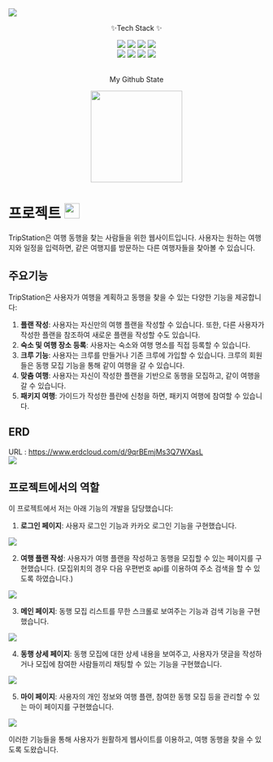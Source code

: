 <img src="https://capsule-render.vercel.app/api?type=waving&color=auto&height=150&section=header&text=TripStation&fontSize=90" />

<div align=Center>
	<p>✨Tech Stack ✨</p>	
</div>
<div align="center">
	<img src="https://img.shields.io/badge/Java-ED8B00?style=flat&logo=java&logoColor=white" />  
	<img src="https://img.shields.io/badge/JavaScript-F7DF1E?style=flat&logo=javascript&logoColor=black" />  
	<img src="https://img.shields.io/badge/Oracle-F80000?style=flat&logo=oracle&logoColor=white" />
	<img src="https://img.shields.io/badge/Spring-6DB33F?style=flat&logo=spring&logoColor=white" />
</div>
<div align=Center>
	<img src="https://img.shields.io/badge/HTML5-E34F26?style=flat&logo=html5&logoColor=white" />
	<img src="https://img.shields.io/badge/CSS-1572B6?style=flat&logo=css3&logoColor=white" />
	<img src="https://img.shields.io/badge/Eclipse-007ACC?style=flat&logo=Java&logoColor=white" />
	<img src="https://img.shields.io/badge/Git-F05032?style=flat&logo=git&logoColor=white" />
</div>
<br>
<div align=Center>
	<p>My Github State</p>
	<a href="https://github.com/waz6432"><img align="center" style="height:180px" src="https://github-readme-stats.vercel.app/api/top-langs/?username=waz6432&layout=compact&theme=nord&hide_border=true" /></a>
</div>

# 프로젝트 <img src="https://user-images.githubusercontent.com/103208820/210212608-e28cdd0e-d35e-44b2-b65b-69003b248ea4.png"  width="30" height="30"/>

TripStation은 여행 동행을 찾는 사람들을 위한 웹사이트입니다. 사용자는 원하는 여행지와 일정을 입력하면, 같은 여행지를 방문하는 다른 여행자들을 찾아볼 수 있습니다.

## 주요기능

TripStation은 사용자가 여행을 계획하고 동행을 찾을 수 있는 다양한 기능을 제공합니다:

1. **플랜 작성**: 사용자는 자신만의 여행 플랜을 작성할 수 있습니다. 또한, 다른 사용자가 작성한 플랜을 참조하여 새로운 플랜을 작성할 수도 있습니다.
2. **숙소 및 여행 장소 등록**: 사용자는 숙소와 여행 명소를 직접 등록할 수 있습니다.
3. **크루 기능**: 사용자는 크루를 만들거나 기존 크루에 가입할 수 있습니다. 크루의 회원들은 동행 모집 기능을 통해 같이 여행을 갈 수 있습니다.
4. **맞춤 여행**: 사용자는 자신이 작성한 플랜을 기반으로 동행을 모집하고, 같이 여행을 갈 수 있습니다.
5. **패키지 여행**: 가이드가 작성한 플란에 신청을 하면, 패키지 여행에 참여할 수 있습니다.

## ERD
URL : https://www.erdcloud.com/d/9qrBEmjMs3Q7WXasL
<br>
<img src="https://github.com/waz6432/web-portfolio/assets/103208820/89786468-1ae7-406d-aa3e-d6d8317f155b" height="auto" width="auto"/>

## 프로젝트에서의 역할

이 프로젝트에서 저는 아래 기능의 개발을 담당했습니다:

1. **로그인 페이지**: 사용자 로그인 기능과 카카오 로그인 기능을 구현했습니다.
<img src="https://github.com/waz6432/web-portfolio/assets/103208820/19588c90-8ad9-4a6e-8240-3a51ce191d59"  width="auto" height="auto"/>

2. **여행 플랜 작성**: 사용자가 여행 플랜을 작성하고 동행을 모집할 수 있는 페이지를 구현했습니다. (모집위치의 경우 다음 우편번호 api를 이용하여 주소 검색을 할 수 있도록 하였습니다.)
<img src="https://github.com/waz6432/web-portfolio/assets/103208820/e0d1746f-3c37-4abf-9047-07c73a6747b5"  width="auto" height="auto"/>

3. **메인 페이지**: 동행 모집 리스트를 무한 스크롤로 보여주는 기능과 검색 기능을 구현했습니다.
<img src="https://github.com/waz6432/web-portfolio/assets/103208820/20136661-882a-411e-a273-5e48bf899bd0"  width="auto" height="auto"/>

4. **동행 상세 페이지**: 동행 모집에 대한 상세 내용을 보여주고, 사용자가 댓글을 작성하거나 모집에 참여한 사람들끼리 채팅할 수 있는 기능을 구현했습니다.
<img src="https://github.com/waz6432/web-portfolio/assets/103208820/661da8dc-80c4-49cd-ae16-965bd674c1db"  width="auto" height="auto"/>

5. **마이 페이지**: 사용자의 개인 정보와 여행 플랜, 참여한 동행 모집 등을 관리할 수 있는 마이 페이지를 구현했습니다.
<img src="https://github.com/waz6432/web-portfolio/assets/103208820/a2afcbae-dd31-4cc3-9d02-48deec4d44dd"  width="auto" height="auto"/>

이러한 기능들을 통해 사용자가 원활하게 웹사이트를 이용하고, 여행 동행을 찾을 수 있도록 도왔습니다.
